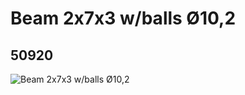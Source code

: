 # Beam 2x7x3 w/balls Ø10,2
## 50920
![Beam 2x7x3 w/balls Ø10,2](https://lc-www-live-s.legocdn.com/media/bricks/5/2/4292080.jpg)